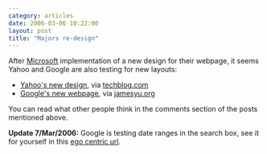 ```yaml
---
category: articles
date: 2006-03-06 10:22:00
layout: post
title: "Majors re-design"
---
```


<p>After <a href="http://microsoft.com/">Microsoft</a> implementation of a new design for their webpage, it seems Yahoo and Google are also testing for new layouts:</p><ul>  <li><a href="http://www.techeblog.com/index.php/tech-gadget/yahoo-gets-a-fresh-new-look">Yahoo's new design</a>, via <a href="http://www.techeblog.com/">techblog.com</a>  <li><a href="http://www.jamesyu.org/archives/2006/03/possible_google.html">Google's new webpage</a>, via <a href="http://www.jamesyu.org/">jamesyu.org</a></ul><p>You can read what other people think in the comments section of the posts mentioned above.</p><p><b>Update 7/Mar/2006:</b> Google is testing date ranges in the search box, see it for yourself in this <a href="http://tinyurl.com/sycfg">ego centric url</a>.
